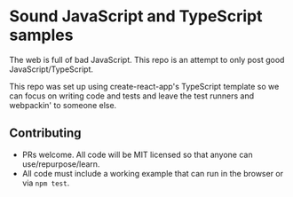 # Sound JavaScript and TypeScript samples

The web is full of bad JavaScript. This repo is an attempt to only post good JavaScript/TypeScript.

This repo was set up using create-react-app's TypeScript template so we can focus on writing code and tests and leave the test runners and webpackin' to someone else.

## Contributing

- PRs welcome. All code will be MIT licensed so that anyone can use/repurpose/learn.
- All code must include a working example that can run in the browser or via `npm test`.
